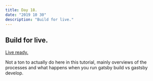 ```yaml
---
title: Day 18.
date: "2019 10 30"
description: "Build for live."
---
```

  <div>
      <h2>Build for live.</h2>
      <p><a href="https://www.gatsbyjs.org/tutorial/part-eight/">Live ready.</a></p>
      <p>Not a ton to actually do here in this tutorial, mainly overviews of the processes and what happens when you run gatsby build vs gastsby develop.</p>
    </div>
   